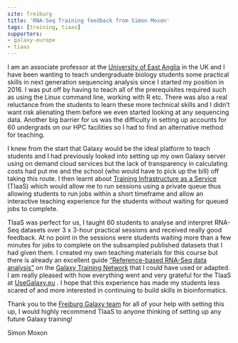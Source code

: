 ```yaml
---
site: freiburg
title: 'RNA-Seq Training feedback from Simon Moxon'
tags: [training, tiaas]
supporters:
- galaxy-europe
- tiaas
---
```


I am an associate professor at the [University of East Anglia](https://www.uea.ac.uk/) in the UK and I have been wanting to teach undergraduate biology students some practical skills 
in next generation sequencing analysis since I started my position in 2016. I was put off by having to teach all of the prerequisites required such as using 
the Linux command line, working with R etc. There was also a real reluctance from the students to learn these more technical skills and I didn’t want risk 
alienating them before we even started looking at any sequencing data. Another big barrier for us was the difficulty in setting up accounts for 60 undergrads 
on our HPC facilities so I had to find an alternative method for teaching.  

I knew from the start that Galaxy would be the ideal platform to teach students and I had previously looked into setting up my own Galaxy server using on demand 
cloud services but the lack of transparency in calculating costs had put me and the school (who would have to pick up the bill) off taking this route. I then learnt 
about [Training Infrastructure as a Service](https://galaxyproject.eu/tiaas) (TIaaS) which would allow me to run sessions using a private queue thus allowing students to run jobs within a short 
timeframe and allow an interactive teaching experience for the students without waiting for queued jobs to complete.  

TIaaS was perfect for us, I taught 60 students to analyse and interpret RNA-Seq datasets over 3 x 3-hour practical sessions and received really good feedback. 
At no point in the sessions were students waiting more than a few minutes for jobs to complete on the subsampled published datasets that I had given them. 
I created my own teaching materials for this course but there is already an excellent guide [“Reference-based RNA-Seq data analysis”](https://training.galaxyproject.org/training-material/topics/transcriptomics/) on the [Galaxy Training Network](https://training.galaxyproject.org/) 
that I could have used or adapted. I am really pleased with how everything went and very grateful for the TIaaS at [UseGalaxy.eu](https://usegalaxy.eu) . I hope that this experience has 
made my students less scared of and more interested in continuing to build skills in bioinformatics.  

Thank you to the [Freiburg Galaxy team](https://galaxyproject.eu/freiburg/) for all of your help with setting this up, I would highly recommend TIaaS to anyone thinking of setting up any future Galaxy training!  

Simon Moxon



